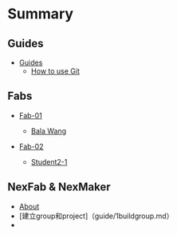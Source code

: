 # Summary

## Guides

* [Guides](guide.md)
    * [How to use Git](https://git-scm.com/docs/gittutorial)

## Fabs

* [Fab-01](fab-01/README.md)
    * [Bala Wang](fab-01/bala-wang.md)

* [Fab-02](fab-02/README.md)
    * [Student2-1](fab-01/student2-1.md)

## NexFab & NexMaker

* [About](about.md)
* [建立group和project]（guide/1buildgroup.md）
* 
